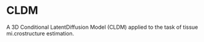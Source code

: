# CLDM
A 3D Conditional LatentDiffusion Model (CLDM) applied to the task of tissue mi.crostructure estimation.
